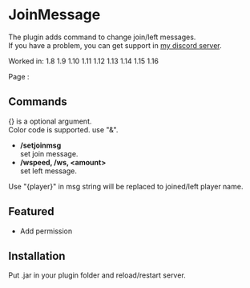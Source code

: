 # JoinMessage
The plugin adds command to change join/left messages.  
If you have a problem, you can get support in [my discord server](https://discord.gg/A8XtpJhHrV).

Worked in: 1.8 1.9 1.10 1.11 1.12 1.13 1.14 1.15 1.16

Page : 

## Commands
{} is a optional argument.  
Color code is supported. use "&".

* **/setjoinmsg <msg>**  
set join message.
* **/wspeed, /ws, \<amount>**  
set left message.

Use "{player}" in msg string will be replaced to joined/left player name.

## Featured
* Add permission

## Installation
Put .jar in your plugin folder and reload/restart server.
